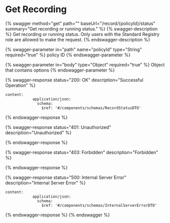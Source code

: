 # Get Recording

{% swagger method="get" path="" baseUrl="/record/{policyId}/status" summary="Get recording or running status." %}
{% swagger-description %}
Get recording or running status. Only users with the Standard Registry role are allowed to make the request.
{% endswagger-description %}

{% swagger-parameter in="path" name="policyId" type="String" required="true" %}
policy ID
{% endswagger-parameter %}

{% swagger-parameter in="body" type="Object" required="true" %}
Object that contains options
{% endswagger-parameter %}

{% swagger-response status="200: OK" description="Successful Operation" %}
```
content:
            application/json:
              schema:
                $ref: '#/components/schemas/RecordStatusDTO'
```
{% endswagger-response %}

{% swagger-response status="401: Unauthorized" description="Unauthorized" %}

{% endswagger-response %}

{% swagger-response status="403: Forbidden" description="Forbidden" %}

{% endswagger-response %}

{% swagger-response status="500: Internal Server Error" description="Internal Server Error" %}
```
content:
            application/json:
              schema:
                $ref: '#/components/schemas/InternalServerErrorDTO'
```
{% endswagger-response %}
{% endswagger %}
